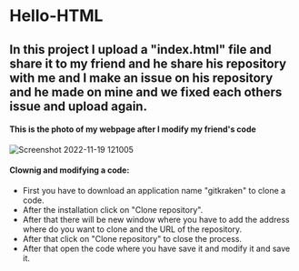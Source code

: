 # Hello-HTML
## In this project I upload a "index.html" file and share it to my friend and he share his repository with me and I make an issue on his repository and he made on mine and we fixed each others issue and upload again.
#### This is the photo of my webpage after I modify my friend's code
![Screenshot 2022-11-19 121005](https://user-images.githubusercontent.com/118303101/202847777-7d901def-f34c-42c5-9ea1-cf214a28f60e.png)
#### Clownig and modifying a code:
- First you have to download an application name "gitkraken" to clone a code.
- After the installation click on "Clone repository".
- After that there will be new window where you have to add the address where do you want to clone and the URL of the repository.
- After that click on "Clone repository" to close the process.
- After that open the code where you have save it and modify it and save it.
